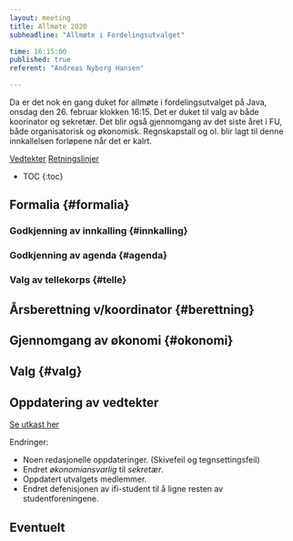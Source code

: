 ```yaml
---
layout: meeting
title: Allmøte 2020
subheadline: "Allmøte i Fordelingsutvalget"

time: 16:15:00
published: true
referent: "Andreas Nyborg Hansen"

---
```


Da er det nok en gang duket for allmøte i fordelingsutvalget på Java, onsdag den 26. februar klokken 16:15. Det er duket til valg av både koorinator og sekretær. Det blir også gjennomgang av det siste året i FU, både organisatorisk og økonomisk. Regnskapstall og ol. blir lagt til denne innkallelsen forløpene når det er kalrt. 

[Vedtekter](https://fordelingsutvalget.org/vedtekter/)
[Retningslinjer](https://fordelingsutvalget.org/retningslinjer/)


* TOC
{:toc}

## Formalia {#formalia}
### Godkjenning av innkalling {#innkalling}
### Godkjenning av agenda {#agenda}
### Valg av tellekorps {#telle}
##  Årsberettning v/koordinator {#berettning}
##  Gjennomgang av økonomi {#okonomi}
##  Valg {#valg}
## Oppdatering av vedtekter

[Se utkast her](https://fordelingsutvalget.org/vedtekter-2020/)

Endringer:
- Noen redasjonelle oppdateringer. (Skivefeil og tegnsettingsfeil)
- Endret *økonomiansvarlig* til *sekretær*.
- Oppdatert utvalgets medlemmer.
- Endret defenisjonen av ifi-student til å ligne resten av studentforeningene.

## Eventuelt